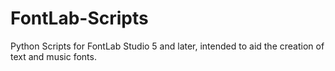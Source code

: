 # FontLab-Scripts
Python Scripts for FontLab Studio 5 and later, intended to aid the creation of text and music fonts.
